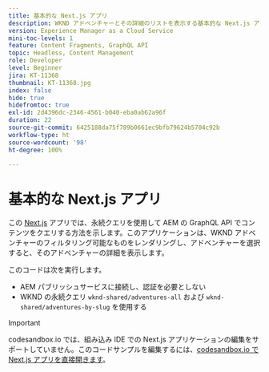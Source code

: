 ```yaml
---
title: 基本的な Next.js アプリ
description: WKND アドベンチャーとその詳細のリストを表示する基本的な Next.js アプリ
version: Experience Manager as a Cloud Service
mini-toc-levels: 1
feature: Content Fragments, GraphQL API
topic: Headless, Content Management
role: Developer
level: Beginner
jira: KT-11368
thumbnail: KT-11368.jpg
index: false
hide: true
hidefromtoc: true
exl-id: 2d4396dc-2346-4561-b040-eba0ab62a96f
duration: 22
source-git-commit: 6425188da75f789b0661ec9bfb79624b5704c92b
workflow-type: ht
source-wordcount: '98'
ht-degree: 100%

---
```


# 基本的な Next.js アプリ

この [Next.js](https://nextjs.org/) アプリでは、永続クエリを使用して AEM の GraphQL API でコンテンツをクエリする方法を示します。このアプリケーションは、WKND アドベンチャーのフィルタリング可能なものをレンダリングし、アドベンチャーを選択すると、そのアドベンチャーの詳細を表示します。

このコードは次を実行します。

+ AEM パブリッシュサービスに接続し、認証を必要としない
+ WKND の永続クエリ `wknd-shared/adventures-all` および `wknd-shared/adventures-by-slug` を使用する

>[!IMPORTANT]
>
> codesandbox.io では、組み込み IDE での Next.js アプリケーションの編集をサポートしていません。このコードサンプルを編集するには、[codesandbox.io で Next.js アプリを直接開きます](https://codesandbox.io/s/wknd-next-js-app-u8x5f8)。
